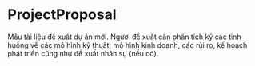 # ProjectProposal
Mẫu tài liệu đề xuất dự án mới. Người đề xuất cần phân tích kỹ các tình huống về các mô hình kỹ thuật, mô hình kinh doanh, các rủi ro, kế hoạch phát triển cũng như đề xuất nhân sự (nếu có).
